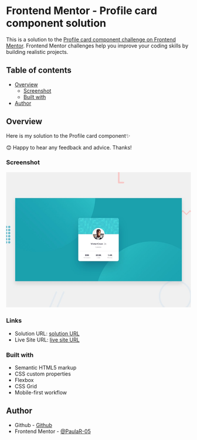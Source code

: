 # Frontend Mentor - Profile card component solution

This is a solution to the [Profile card component challenge on Frontend Mentor](https://www.frontendmentor.io/challenges/profile-card-component-cfArpWshJ). Frontend Mentor challenges help you improve your coding skills by building realistic projects.

## Table of contents

- [Overview](#overview)
  - [Screenshot](#screenshot)
  - [Built with](#built-with)
- [Author](#author)

## Overview

Here is my solution to the Profile card component✨

😊 Happy to hear any feedback and advice. Thanks!

### Screenshot

![](./design/desktop-preview.jpg)

### Links

- Solution URL: [solution URL](https://github.com/PaulaR-05/Profile-card-component)
- Live Site URL: [live site URL](https://paular-05.github.io/Profile-card-component/)

### Built with

- Semantic HTML5 markup
- CSS custom properties
- Flexbox
- CSS Grid
- Mobile-first workflow

## Author

- Github - [Github](https://github.com/PaulaR-05)
- Frontend Mentor - [@PaulaR-05](https://www.frontendmentor.io/profile/PaulaR-05)

